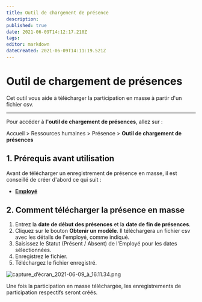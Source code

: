 ```yaml
---
title: Outil de chargement de présence
description: 
published: true
date: 2021-06-09T14:12:17.210Z
tags: 
editor: markdown
dateCreated: 2021-06-09T14:11:19.521Z
---
```


# Outil de chargement de présences

Cet outil vous aide à télécharger la participation en masse à partir d'un fichier csv.

---

Pour accéder à **l'outil de chargement de présences**, allez sur :

Accueil > Ressources humaines > Présence > **Outil de chargement de présences**

## 1. Prérequis avant utilisation

Avant de télécharger un enregistrement de présence en masse, il est conseillé de créer d'abord ce qui suit :

- **[Employé](/hrms/cycle-de-vie/employee)**

## 2. Comment télécharger la présence en masse

1. Entrez la **date de début des présences** et la **date de fin de présences**.
2. Cliquez sur le bouton **Obtenir un modèle**. Il téléchargera un fichier csv avec les détails de l'employé, comme indiqué.
3. Saisissez le Statut (Présent / Absent) de l'Employé pour les dates sélectionnées.
4. Enregistrez le fichier.
5. Téléchargez le fichier enregistré.

![capture_d’écran_2021-06-09_à_16.11.34.png](/content/rh/upload-attendance/capture_d’écran_2021-06-09_à_16.11.34.png)

Une fois la participation en masse téléchargée, les enregistrements de participation respectifs seront créés.
